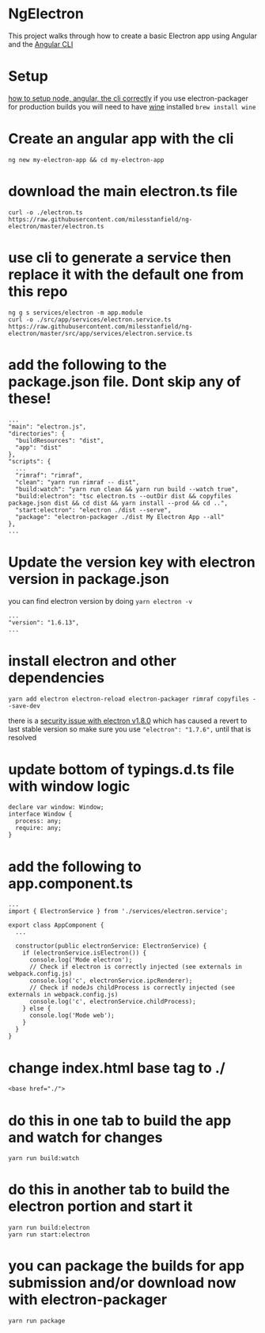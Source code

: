 # NgElectron

This project walks through how to create a basic Electron app using Angular and the [Angular CLI](https://github.com/angular/angular-cli)

# Setup
[how to setup node, angular, the cli correctly](https://gist.github.com/milesstanfield/17f980ad4ed6d038a255f8fc3b222add#file-angular-and-node-setup-md)
if you use electron-packager for production builds you will need to have [wine](https://www.winehq.org/) installed `brew install wine`

# Create an angular app with the cli
```
ng new my-electron-app && cd my-electron-app
```

# download the main electron.ts file
```
curl -o ./electron.ts https://raw.githubusercontent.com/milesstanfield/ng-electron/master/electron.ts
```

# use cli to generate a service then replace it with the default one from this repo
```
ng g s services/electron -m app.module
curl -o ./src/app/services/electron.service.ts https://raw.githubusercontent.com/milesstanfield/ng-electron/master/src/app/services/electron.service.ts
```

# add the following to the package.json file. Dont skip any of these!
```
...
"main": "electron.js",
"directories": {
  "buildResources": "dist",
  "app": "dist"
},
"scripts": {
  ...  
  "rimraf": "rimraf",
  "clean": "yarn run rimraf -- dist",
  "build:watch": "yarn run clean && yarn run build --watch true",
  "build:electron": "tsc electron.ts --outDir dist && copyfiles package.json dist && cd dist && yarn install --prod && cd ..",
  "start:electron": "electron ./dist --serve",
  "package": "electron-packager ./dist My Electron App --all"
},
...
```

#  Update the version key with electron version in package.json
you can find electron version by doing `yarn electron -v`
```
...
"version": "1.6.13",
...
```



# install electron and other dependencies
```
yarn add electron electron-reload electron-packager rimraf copyfiles --save-dev
```

there is a [security issue with electron v1.8.0](https://github.com/segmentio/nightmare/issues/1269) which has caused a revert to last stable version so make sure
you use `"electron": "1.7.6",` until that is resolved


# update bottom of typings.d.ts file with window logic
```
declare var window: Window;
interface Window {
  process: any;
  require: any;
}
```

# add the following to app.component.ts
```
...
import { ElectronService } from './services/electron.service';

export class AppComponent {
  ...

  constructor(public electronService: ElectronService) {
    if (electronService.isElectron()) {
      console.log('Mode electron');
      // Check if electron is correctly injected (see externals in webpack.config.js)
      console.log('c', electronService.ipcRenderer);
      // Check if nodeJs childProcess is correctly injected (see externals in webpack.config.js)
      console.log('c', electronService.childProcess);
    } else {
      console.log('Mode web');
    }
  }
}
```

# change index.html base tag to ./
```
<base href="./">
```

# do this in one tab to build the app and watch for changes
```
yarn run build:watch
```

# do this in another tab to build the electron portion and start it
```
yarn run build:electron
yarn run start:electron
```

# you can package the builds for app submission and/or download now with electron-packager
```
yarn run package
```
